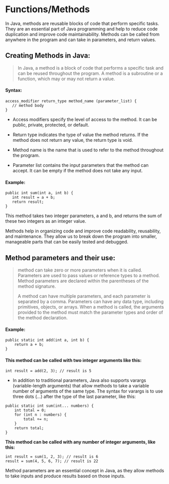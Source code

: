 # Functions/Methods

In Java, methods are reusable blocks of code that perform specific tasks. They are an essential part of Java programming and help to reduce code duplication and improve code maintainability. Methods can be called from anywhere in the program and can take in parameters, and return values.

## Creating Methods in Java:

> In Java, a method is a block of code that performs a specific task and can be reused throughout the program. A method is a subroutine or a function, which may or may not return a value.

#### Syntax:

```
access_modifier return_type method_name (parameter_list) {
   // method body
}
```

- Access modifiers specify the level of access to the method. It can be public, private, protected, or default.

- Return type indicates the type of value the method returns. If the method does not return any value, the return type is void.

- Method name is the name that is used to refer to the method throughout the program.

- Parameter list contains the input parameters that the method can accept. It can be empty if the method does not take any input.

#### Example:

```
public int sum(int a, int b) {
   int result = a + b;
   return result;
}
```

This method takes two integer parameters, a and b, and returns the sum of these two integers as an integer value.

Methods help in organizing code and improve code readability, reusability, and maintenance. They allow us to break down the program into smaller, manageable parts that can be easily tested and debugged.

## Method parameters and their use:

> method can take zero or more parameters when it is called. Parameters are used to pass values or reference types to a method. Method parameters are declared within the parentheses of the method signature.
>
> A method can have multiple parameters, and each parameter is separated by a comma. Parameters can have any data type, including primitives, objects, or arrays. When a method is called, the arguments provided to the method must match the parameter types and order of the method declaration.

#### Example:

```
public static int add(int a, int b) {
    return a + b;
}
```

#### This method can be called with two integer arguments like this:

```
int result = add(2, 3); // result is 5
```

- In addition to traditional parameters, Java also supports varargs (variable-length arguments) that allow methods to take a variable number of arguments of the same type. The syntax for varargs is to use three dots (...) after the type of the last parameter, like this:

```
public static int sum(int... numbers) {
    int total = 0;
    for (int n : numbers) {
        total += n;
    }
    return total;
}
```

**This method can be called with any number of integer arguments, like this:**

```
int result = sum(1, 2, 3); // result is 6
result = sum(4, 5, 6, 7); // result is 22
```

Method parameters are an essential concept in Java, as they allow methods to take inputs and produce results based on those inputs.
